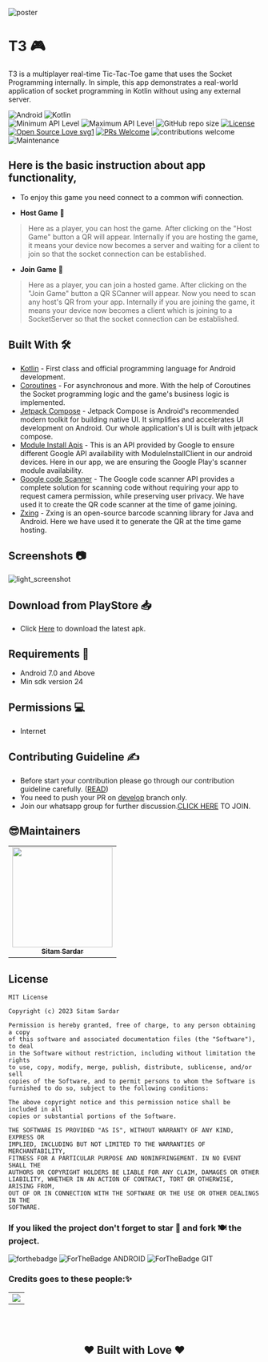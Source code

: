 ![poster](https://github.com/theDIRone/T3/blob/dev/assets/t3.png)
# T3 🎮

T3 is a multiplayer real-time Tic-Tac-Toe game that uses the Socket Programming internally. In simple, this app demonstrates a real-world application of socket programming in Kotlin without using any external server.

![Android](https://img.shields.io/badge/Android-3DDC84?style=for-the-badge&logo=android&logoColor=white)
![Kotlin](https://img.shields.io/badge/Kotlin-0095D5?&style=for-the-badge&logo=kotlin&logoColor=white)
<br>
![Minimum API Level](https://img.shields.io/badge/Min%20API%20Level-24-green)
![Maximum API Level](https://img.shields.io/badge/Max%20API%20Level-33-orange)
![GitHub repo size](https://img.shields.io/github/repo-size/theDIRone/T3)
[![License](https://img.shields.io/badge/license-MIT-%2397ca00.svg)](https://github.com/theDIRone/T3/blob/develop/LICENSE)
[![Open Source Love svg1](https://badges.frapsoft.com/os/v1/open-source.svg?v=103)](https://github.com/ellerbrock/open-source-badges/) 
[![PRs Welcome](https://img.shields.io/badge/PRs-welcome-brightgreen.svg?style=flat-square)](http://makeapullrequest.com) 
![contributions welcome](https://img.shields.io/static/v1.svg?label=Contributions&message=Welcome&color=0059b3&style=flat-square) 
![Maintenance](https://img.shields.io/maintenance/yes/2024)


## Here is the basic instruction about app functionality,
* To enjoy this game you need connect to a common wifi connection.

* **Host Game** 🧩
> Here as a player, you can host the game. After clicking on the "Host Game" button a QR will appear. Internally if you are hosting the game, it means your device now becomes a server and waiting for a client to join so that the socket connection can be established.

* **Join Game** 👥
>  Here as a player, you can join a hosted game. After clicking on the "Join Game" button a QR SCanner will appear. Now you need to scan any host's QR from your app. Internally if you are joining the game, it means your device now becomes a client which is joining to a SocketServer so that the socket connection can be established.

## Built With 🛠
- [Kotlin](https://kotlinlang.org/) - First class and official programming language for Android development.
- [Coroutines](https://kotlinlang.org/docs/reference/coroutines-overview.html) - For asynchronous and more. With the help of Coroutines the Socket programming logic and the game's business logic is implemented.
- [Jetpack Compose](https://developer.android.com/jetpack/compose/tutorial) - Jetpack Compose is Android's recommended modern toolkit for building native UI. It simplifies and accelerates UI development on Android. Our whole application's UI is built with jetpack compose.
- [Module Install Apis](https://developers.google.com/android/guides/module-install-apis) - This is an API provided by Google to ensure different Google API availability with ModuleInstallClient in our android devices. Here in our app, we are ensuring the Google Play's scanner module availability.
- [Google code Scanner](https://developers.google.com/ml-kit/vision/barcode-scanning/code-scanner) - The Google code scanner API provides a complete solution for scanning code without requiring your app to request camera permission, while preserving user privacy. We have used it to create the QR code scanner at the time of game joining.
- [Zxing](https://mvnrepository.com/artifact/com.google.zxing/core/3.5.1) - Zxing is an open-source barcode scanning library for Java and Android. Here we have used it to generate the QR at the time game hosting.

## Screenshots 📷 
![light_screenshot](https://github.com/theDIRone/T3/blob/dev/assets/all_grid.png)

## Download from PlayStore 📥
- Click [Here](https://play.google.com/store/apps/details?id=com.thedirone.multiplayer_tic_tac_toe) to download the latest apk.

## Requirements 🎯 
- Android 7.0 and Above
- Min sdk version 24

## Permissions 💻
- Internet

## Contributing Guideline ✍
- Before start your contribution please go through our contribution guideline carefully. ([READ](https://github.com/theDIRone/T3/blob/dev/assets/Contributing.md))
- You need to push your PR on [develop](https://github.com/theDIRone/T3/tree/dev) branch only.
- Join our whatsapp group for further discussion.[CLICK HERE](https://chat.whatsapp.com/JXYziNoD3lD9RWQwD3VyEe) TO JOIN.

## 😎Maintainers
<table>
  <tbody><tr>
    <td align="center"><a href="https://github.com/HeySitam"><img alt="" src="https://avatars.githubusercontent.com/HeySitam" width="200px;"><br><sub><b> Sitam Sardar </b></sub></a><br></td> </a></td>

     
    
  </tr>
</tbody></table>

## License 

```
MIT License

Copyright (c) 2023 Sitam Sardar

Permission is hereby granted, free of charge, to any person obtaining a copy
of this software and associated documentation files (the "Software"), to deal
in the Software without restriction, including without limitation the rights
to use, copy, modify, merge, publish, distribute, sublicense, and/or sell
copies of the Software, and to permit persons to whom the Software is
furnished to do so, subject to the following conditions:

The above copyright notice and this permission notice shall be included in all
copies or substantial portions of the Software.

THE SOFTWARE IS PROVIDED "AS IS", WITHOUT WARRANTY OF ANY KIND, EXPRESS OR
IMPLIED, INCLUDING BUT NOT LIMITED TO THE WARRANTIES OF MERCHANTABILITY,
FITNESS FOR A PARTICULAR PURPOSE AND NONINFRINGEMENT. IN NO EVENT SHALL THE
AUTHORS OR COPYRIGHT HOLDERS BE LIABLE FOR ANY CLAIM, DAMAGES OR OTHER
LIABILITY, WHETHER IN AN ACTION OF CONTRACT, TORT OR OTHERWISE, ARISING FROM,
OUT OF OR IN CONNECTION WITH THE SOFTWARE OR THE USE OR OTHER DEALINGS IN THE
SOFTWARE.
```
### If you liked the project don't forget to star 🌟 and fork 🍽 the project.
![forthebadge](https://forthebadge.com/images/badges/built-with-love.svg)
![ForTheBadge ANDROID](https://forthebadge.com/images/badges/built-for-android.svg)
![ForTheBadge GIT](https://forthebadge.com/images/badges/uses-git.svg)

### Credits goes to these people:✨

<table>
	<tr>
		<td>
   <a href="https://github.com/sitamadex11/CovidHelp/graphs/contributors">
  <img src="https://contrib.rocks/image?repo=theDIRone/T3" />
</a>
		</td>
	</tr>
</table>



<br>
<br>
<h2 align="center">❤ Built with Love ❤</h2>

<br>
